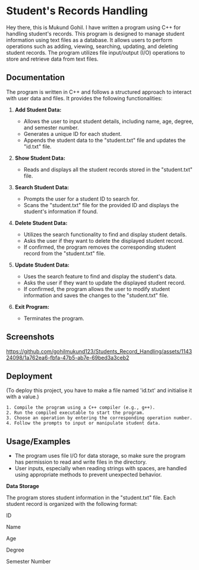 
# Student's Records Handling
Hey there, this is Mukund Gohil. I have written a program using C++ for handling student's records. This program is designed to manage student information using text files as a database. It allows users to perform operations such as adding, viewing, searching, updating, and deleting student records. The program utilizes file input/output (I/O) operations to store and retrieve data from text files.
## Documentation

The program is written in C++ and follows a structured approach to interact with user data and files. It provides the following functionalities:

1. **Add Student Data:**
   - Allows the user to input student details, including name, age, degree, and semester number.
   - Generates a unique ID for each student.
   - Appends the student data to the "student.txt" file and updates the "id.txt" file.

2. **Show Student Data:**
   - Reads and displays all the student records stored in the "student.txt" file.

3. **Search Student Data:**
   - Prompts the user for a student ID to search for.
   - Scans the "student.txt" file for the provided ID and displays the student's information if found.

4. **Delete Student Data:**
   - Utilizes the search functionality to find and display student details.
   - Asks the user if they want to delete the displayed student record.
   - If confirmed, the program removes the corresponding student record from the "student.txt" file.

5. **Update Student Data:**
   - Uses the search feature to find and display the student's data.
   - Asks the user if they want to update the displayed student record.
   - If confirmed, the program allows the user to modify student information and saves the changes to the "student.txt" file.

6. **Exit Program:**
   - Terminates the program.
## Screenshots

https://github.com/gohilmukund123/Students_Record_Handling/assets/114324098/1a762ea6-fbfa-47b5-ab7e-69bed3a3ceb2



## Deployment

(To deploy this project, you have to make a file named 'id.txt' and initialise it with a value.)

    1. Compile the program using a C++ compiler (e.g., g++).
    2. Run the compiled executable to start the program.
    3. Choose an operation by entering the corresponding operation number.
    4. Follow the prompts to input or manipulate student data.
## Usage/Examples

- The program uses file I/O for data storage, so make sure the program has permission to read and write files in the directory.
- User inputs, especially when reading strings with spaces, are handled using appropriate methods to prevent unexpected behavior.


**Data Storage**

The program stores student information in the "student.txt" file. Each student record is organized with the following format:

ID

Name

Age

Degree

Semester Number

